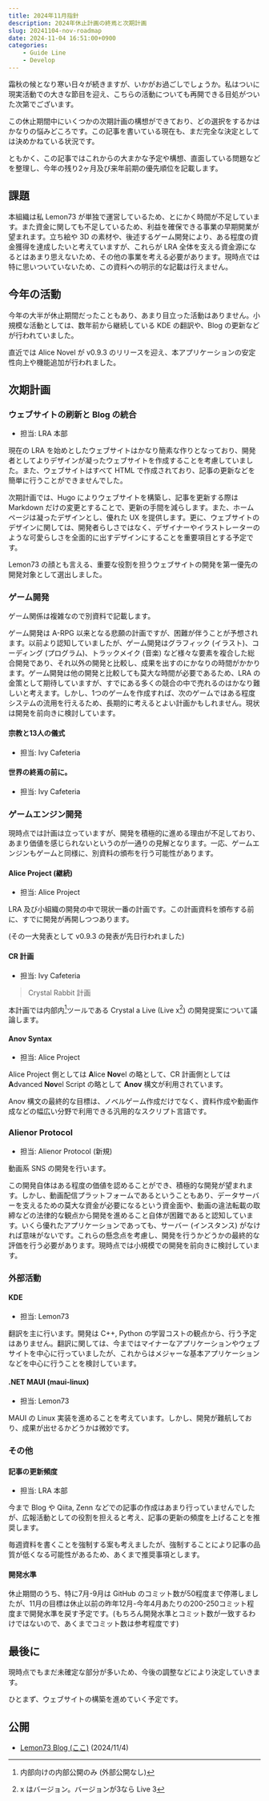 ```yaml
---
title: 2024年11月指針
description: 2024年休止計画の終焉と次期計画
slug: 20241104-nov-roadmap
date: 2024-11-04 16:51:00+0900
categories:
    - Guide Line
    - Develop
---
```


霜秋の候となり寒い日々が続きますが、いかがお過ごしでしょうか。私はついに現実活動での大きな節目を迎え、こちらの活動についても再開できる目処がついた次第でございます。

この休止期間中にいくつかの次期計画の構想ができており、どの選択をするかはかなりの悩みどころです。この記事を書いている現在も、まだ完全な決定としては決めかねている状況です。

ともかく、この記事ではこれからの大まかな予定や構想、直面している問題などを整理し、今年の残り2ヶ月及び来年前期の優先順位を記載します。

## 課題

本組織は私 Lemon73 が単独で運営しているため、とにかく時間が不足しています。また資金に関しても不足しているため、利益を確保できる事業の早期開業が望まれます。立ち絵や 3D の素材や、後述するゲーム開発により、ある程度の資金獲得を達成したいと考えていますが、これらが LRA 全体を支える資金源になるとはあまり思えないため、その他の事業を考える必要があります。現時点では特に思いついていないため、この資料への明示的な記載は行えません。

## 今年の活動

今年の大半が休止期間だったこともあり、あまり目立った活動はありません。小規模な活動としては、数年前から継続している KDE の翻訳や、Blog の更新などが行われていました。

直近では Alice Novel が v0.9.3 のリリースを迎え、本アプリケーションの安定性向上や機能追加が行われました。

## 次期計画

### ウェブサイトの刷新と Blog の統合

- 担当: LRA 本部

現在の LRA を始めとしたウェブサイトはかなり簡素な作りとなっており、開発者としてよりデザインが凝ったウェブサイトを作成することを考慮していました。また、ウェブサイトはすべて HTML で作成されており、記事の更新などを簡単に行うことができませんでした。

次期計画では、Hugo によりウェブサイトを構築し、記事を更新する際は Markdown だけの変更とすることで、更新の手間を減らします。また、ホームページは凝ったデザインとし、優れた UX を提供します。更に、ウェブサイトのデザインに関しては、開発者らしさではなく、デザイナーやイラストレーターのような可愛らしさを全面的に出すデザインにすることを重要項目とする予定です。

Lemon73 の顔とも言える、重要な役割を担うウェブサイトの開発を第一優先の開発対象として選出しました。

### ゲーム開発

ゲーム関係は複雑なので別資料で記載します。

ゲーム開発は A-RPG 以来となる悲願の計画ですが、困難が伴うことが予想されます。以前より認知していましたが、ゲーム開発はグラフィック (イラスト)、コーディング (プログラム)、トラックメイク (音楽) など様々な要素を複合した総合開発であり、それ以外の開発と比較し、成果を出すのにかなりの時間がかかります。ゲーム開発は他の開発と比較しても莫大な時間が必要であるため、LRA の金策として期待していますが、すでにある多くの競合の中で売れるのはかなり難しいと考えます。しかし、1つのゲームを作成すれば、次のゲームではある程度システムの流用を行えるため、長期的に考えるとよい計画かもしれません。現状は開発を前向きに検討しています。

#### 宗教と13人の儀式

- 担当: Ivy Cafeteria

#### 世界の終焉の前に。

- 担当: Ivy Cafeteria

### ゲームエンジン開発

現時点では計画は立っていますが、開発を積極的に進める理由が不足しており、あまり価値を感じられないというのが一通りの見解となります。一応、ゲームエンジンもゲームと同様に、別資料の頒布を行う可能性があります。

#### Alice Project (継続)

- 担当: Alice Project

LRA 及び小組織の開発の中で現状一番の計画です。この計画資料を頒布する前に、すでに開発が再開しつつあります。

(その一大発表として v0.9.3 の発表が先日行われました)

#### CR 計画

- 担当: Ivy Cafeteria

> Crystal Rabbit 計画

本計画では内部内[^inside-of-inside]ツールである Crystal a Live (Live x[^live-x]) の開発提案について議論します。

[^inside-of-inside]: 内部向けの内部公開のみ (外部公開なし)
[^live-x]: x はバージョン。バージョンが3なら Live 3

#### Anov Syntax

- 担当: Alice Project

Alice Project 側としては **A**lice **Nov**el の略として、CR 計画側としては **A**dvanced **Nov**el Script の略として **Anov** 構文が利用されています。

Anov 構文の最終的な目標は、ノベルゲーム作成だけでなく、資料作成や動画作成などの幅広い分野で利用できる汎用的なスクリプト言語です。

### Alienor Protocol

- 担当: Alienor Protocol (新規)

動画系 SNS の開発を行います。

この開発自体はある程度の価値を認めることができ、積極的な開発が望まれます。しかし、動画配信プラットフォームであるということもあり、データサーバーを支えるための莫大な資金が必要になるという資金面や、動画の違法転載の取締などの法律的な観点から開発を進めること自体が困難であると認知しています。いくら優れたアプリケーションであっても、サーバー (インスタンス) がなければ意味がないです。これらの懸念点を考慮し、開発を行うかどうかの最終的な評価を行う必要があります。現時点では小規模での開発を前向きに検討しています。

### 外部活動

#### KDE

- 担当: Lemon73

翻訳を主に行います。開発は C++, Python の学習コストの観点から、行う予定はありません。翻訳に関しては、今まではマイナーなアプリケーションやウェブサイトを中心に行っていましたが、これからはメジャーな基本アプリケーションなどを中心に行うことを検討しています。

#### .NET MAUI (maui-linux)

- 担当: Lemon73

MAUI の Linux 実装を進めることを考えています。しかし、開発が難航しており、成果が出せるかどうかは微妙です。

### その他

#### 記事の更新頻度

- 担当: LRA 本部

今まで Blog や Qiita, Zenn などでの記事の作成はあまり行っていませんでしたが、広報活動としての役割を担えると考え、記事の更新の頻度を上げることを推奨します。

毎週資料を書くことを強制する案も考えましたが、強制することにより記事の品質が低くなる可能性があるため、あくまで推奨事項とします。

#### 開発水準

休止期間のうち、特に7月-9月は GitHub のコミット数が50程度まで停滞しましたが、11月の目標は休止以前の昨年12月-今年4月あたりの200-250コミット程度まで開発水準を戻す予定です。(もちろん開発水準とコミット数が一致するわけではないので、あくまでコミット数は参考程度です)

## 最後に

現時点でもまだ未確定な部分が多いため、今後の調整などにより決定していきます。

ひとまず、ウェブサイトの構築を進めていく予定です。

## 公開

- [Lemon73 Blog (ここ)](./) (2024/11/4)
